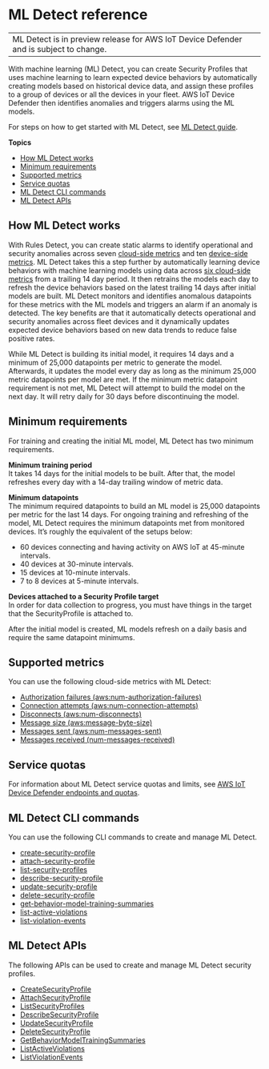 # ML Detect reference<a name="dd-detect-ml"></a>


|  | 
| --- |
| ML Detect is in preview release for AWS IoT Device Defender and is subject to change\. | 

With machine learning \(ML\) Detect, you can create Security Profiles that uses machine learning to learn expected device behaviors by automatically creating models based on historical device data, and assign these profiles to a group of devices or all the devices in your fleet\. AWS IoT Device Defender then identifies anomalies and triggers alarms using the ML models\.

For steps on how to get started with ML Detect, see [ML Detect guide](dd-detect-ml-getting-started.md)\.

**Topics**
+ [How ML Detect works](#dd-detect-ml-how-it-works)
+ [Minimum requirements](#dd-detect-ml-requirements)
+ [Supported metrics](#dd-detect-ml-metrics)
+ [Service quotas](#dd-detect-ml-quotas)
+ [ML Detect CLI commands](#dd-detect-ml-cli-commands)
+ [ML Detect APIs](#dd-detect-ml-apis)

## How ML Detect works<a name="dd-detect-ml-how-it-works"></a>

With Rules Detect, you can create static alarms to identify operational and security anomalies across seven [cloud\-side metrics](detect-cloud-side-metrics.md) and ten [device\-side metrics](detect-device-side-metrics.md)\. ML Detect takes this a step further by automatically learning device behaviors with machine learning models using data across [six cloud\-side metrics](#dd-detect-ml-metrics) from a trailing 14 day period\. It then retrains the models each day to refresh the device behaviors based on the latest trailing 14 days after initial models are built\. ML Detect monitors and identifies anomalous datapoints for these metrics with the ML models and triggers an alarm if an anomaly is detected\. The key benefits are that it automatically detects operational and security anomalies across fleet devices and it dynamically updates expected device behaviors based on new data trends to reduce false positive rates\.

While ML Detect is building its initial model, it requires 14 days and a minimum of 25,000 datapoints per metric to generate the model\. Afterwards, it updates the model every day as long as the minimum 25,000 metric datapoints per model are met\. If the minimum metric datapoint requirement is not met, ML Detect will attempt to build the model on the next day\. It will retry daily for 30 days before discontinuing the model\.

## Minimum requirements<a name="dd-detect-ml-requirements"></a>

For training and creating the initial ML model, ML Detect has two minimum requirements\. 

**Minimum training period**  
It takes 14 days for the initial models to be built\. After that, the model refreshes every day with a 14\-day trailing window of metric data\.

**Minimum datapoints**  
The minimum required datapoints to build an ML model is 25,000 datapoints per metric for the last 14 days\. For ongoing training and refreshing of the model, ML Detect requires the minimum datapoints met from monitored devices\. It’s roughly the equivalent of the setups below:  
+ 60 devices connecting and having activity on AWS IoT at 45\-minute intervals\.
+ 40 devices at 30\-minute intervals\.
+ 15 devices at 10\-minute intervals\.
+ 7 to 8 devices at 5\-minute intervals\.

**Devices attached to a Security Profile target**  
In order for data collection to progress, you must have things in the target that the SecurityProfile is attached to\.

After the initial model is created, ML models refresh on a daily basis and require the same datapoint minimums\.

## Supported metrics<a name="dd-detect-ml-metrics"></a>

You can use the following cloud\-side metrics with ML Detect:
+ [Authorization failures \(aws:num\-authorization\-failures\)](detect-cloud-side-metrics.md#detect-auth-failures)
+ [Connection attempts \(aws:num\-connection\-attempts\)](detect-cloud-side-metrics.md#detect-num-connection-attempts)
+ [Disconnects \(aws:num\-disconnects\)](detect-cloud-side-metrics.md#detect-num-disconnects)
+ [Message size \(aws:message\-byte\-size\)](detect-cloud-side-metrics.md#detect-message-size)
+ [Messages sent \(aws:num\-messages\-sent\)](detect-cloud-side-metrics.md#detect-messages-sent)
+ [Messages received \(num\-messages\-received\)](detect-cloud-side-metrics.md#detect-messages-received)

## Service quotas<a name="dd-detect-ml-quotas"></a>

For information about ML Detect service quotas and limits, see [AWS IoT Device Defender endpoints and quotas](https://docs.aws.amazon.com/general/latest/gr/iot_device_defender.html)\.

## ML Detect CLI commands<a name="dd-detect-ml-cli-commands"></a>

You can use the following CLI commands to create and manage ML Detect\.
+ [create\-security\-profile](https://docs.aws.amazon.com/cli/latest/reference/iot/create-security-profile.html)
+ [attach\-security\-profile](https://docs.aws.amazon.com/cli/latest/reference/iot/attach-security-profile.html)
+ [list\-security\-profiles](https://docs.aws.amazon.com/cli/latest/reference/iot/list-security-profiles.html)
+ [describe\-security\-profile](https://docs.aws.amazon.com/cli/latest/reference/iot/describe-security-profile.html)
+ [update\-security\-profile](https://docs.aws.amazon.com/cli/latest/reference/iot/update-security-profile.html)
+ [delete\-security\-profile](https://docs.aws.amazon.com/cli/latest/reference/iot/delete-security-profile.html)
+ [get\-behavior\-model\-training\-summaries](https://docs.aws.amazon.com/cli/latest/reference/iot/get-behavior-model-training-summaries.html)
+ [list\-active\-violations](https://docs.aws.amazon.com/cli/latest/reference/iot/list-active-violations.html)
+ [list\-violation\-events](https://docs.aws.amazon.com/cli/latest/reference/iot/list-violation-events.html)

## ML Detect APIs<a name="dd-detect-ml-apis"></a>

The following APIs can be used to create and manage ML Detect security profiles\.
+ [CreateSecurityProfile](https://docs.aws.amazon.com/iot/latest/apireference/API_CreateSecurityProfile.html)
+ [AttachSecurityProfile](https://docs.aws.amazon.com/iot/latest/apireference/API_AttachSecurityProfile.html)
+ [ListSecurityProfiles](https://docs.aws.amazon.com/iot/latest/apireference/API_ListSecurityProfiles.html)
+ [DescribeSecurityProfile](https://docs.aws.amazon.com/iot/latest/apireference/API_DescribeSecurityProfile.html)
+ [UpdateSecurityProfile](https://docs.aws.amazon.com/iot/latest/apireference/API_UpdateSecurityProfile.html)
+ [DeleteSecurityProfile](https://docs.aws.amazon.com/iot/latest/apireference/API_DeleteSecurityProfile.html)
+ [GetBehaviorModelTrainingSummaries](https://docs.aws.amazon.com/iot/latest/apireference/API_GetBehaviorModelTrainingSummaries.html)
+ [ListActiveViolations](https://docs.aws.amazon.com/iot/latest/apireference/API_ListActiveViolations.html)
+ [ListViolationEvents](https://docs.aws.amazon.com/iot/latest/apireference/API_ListViolationEvents.html)
